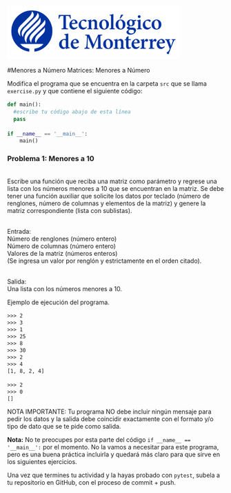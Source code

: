 ![Tec de Monterrey](../../images/logotecmty.png)

#Menores a Número
Matrices: Menores a Número

Modifica el programa que se encuentra en la carpeta `src` que se llama `exercise.py` y que contiene el siguiente código:

```python
def main():
  #escribe tu código abajo de esta línea
  pass

if __name__ == '__main__':
    main()
```


<h3>Problema 1: Menores a 10</h3><br>
Escribe una función que reciba una matriz como parámetro y regrese una lista con los números menores a 10 que se encuentran en la matriz. Se debe tener una función auxiliar que solicite los datos por teclado (número de renglones, número de columnas y elementos de la matriz) y genere la matriz correspondiente (lista con sublistas).


<br>Entrada:</br> 
Número de renglones (número entero)<br>
Número de columnas (número entero)<br>
Valores de la matriz (números enteros)<br>
(Se ingresa un valor por renglón y estrictamente en el orden citado).

<br>Salida:</br>
Una lista con los números menores a 10.

Ejemplo de ejecución del programa.<br>
```
>>> 2
>>> 3
>>> 1 
>>> 25 
>>> 8
>>> 30
>>> 2
>>> 4
[1, 8, 2, 4]

>>> 2
>>> 0
[]
```

NOTA IMPORTANTE: Tu programa NO debe incluir ningún mensaje para pedir los datos y la salida debe coincidir exactamente con el formato y/o tipo de dato que se te pide como salida.

**Nota:** No te preocupes por esta parte del código `if __name__ == '__main__':` por el momento. No la vamos a necesitar para este programa, pero es una buena práctica incluirla y quedará más claro para que sirve en los siguientes ejercicios.

Una vez que termines tu actividad y la hayas probado con `pytest`, subela a tu repositorio en GitHub, con el proceso de commit + push.
